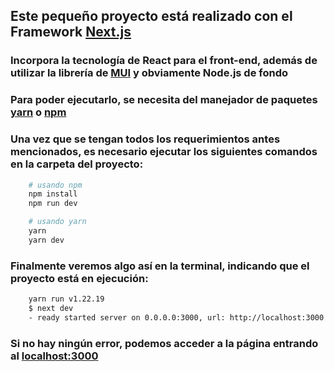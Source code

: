 ## Este pequeño proyecto está realizado con el Framework [Next.js](https://nextjs.org/)

### Incorpora la tecnología de React para el front-end, además de utilizar la librería de [MUI](https://mui.com/) y obviamente Node.js de fondo

### Para poder ejecutarlo, se necesita del manejador de paquetes [yarn](https://yarnpkg.com/) o [npm](https://www.npmjs.com/)

### Una vez que se tengan todos los requerimientos antes mencionados, es necesario ejecutar los siguientes comandos en la carpeta del proyecto:

```sh
    # usando npm
    npm install
    npm run dev
```

```sh
    # usando yarn
    yarn
    yarn dev
```

### Finalmente veremos algo así en la terminal, indicando que el proyecto está en ejecución:

```sh
    yarn run v1.22.19
    $ next dev
    - ready started server on 0.0.0.0:3000, url: http://localhost:3000

```

### Si no hay ningún error, podemos acceder a la página entrando al [localhost:3000](http://localhost:3000)